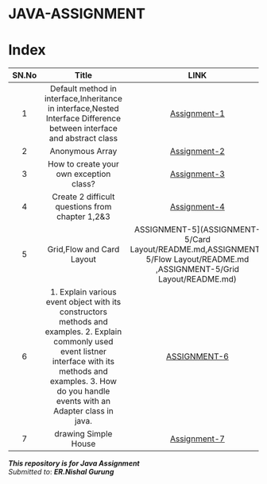 # JAVA-ASSIGNMENT

# Index

SN.No | Title | LINK
:------:|:---------------:|:---:
1 | Default method in interface,Inheritance in interface,Nested Interface Difference between interface and abstract class | [Assignment-1](Assignment-1/defaultInterface/README.md)
2 |Anonymous Array  | [Assignment-2](Assignment-2/README.md)
3 |How to create your own exception class? |[Assignment-3](Assignment-3/README.md)
4 |Create 2 difficult questions from chapter 1,2&3 | [Assignment-4](Assignment-4/README.md)
5|Grid,Flow and Card Layout  | ASSIGNMENT-5](ASSIGNMENT-5/Card Layout/README.md,ASSIGNMENT-5/Flow Layout/README.md ,ASSIGNMENT-5/Grid Layout/README.md)
6 | 1. Explain various event object with its constructors methods and examples. 2. Explain commonly used event listner interface with its methods and examples. 3. How do you handle events with an Adapter class in java. |[ASSIGNMENT-6](Assignment-6/README.md)
7 | drawing Simple House  | [Assignment-7](ASSIGNMENT-7)

***This repository is for Java Assignment***\
*Submitted to*: ***ER.Nishal Gurung***

